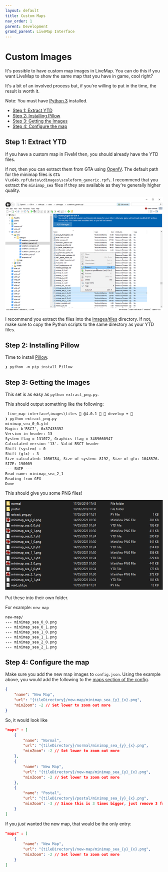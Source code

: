 ```yaml
---
layout: default
title: Custom Maps
nav_order: 1
parent: Development
grand_parent: LiveMap Interface
---
```

# Custom Images <!-- omit in toc -->

It's possible to have custom map images in LiveMap.
You can do this if you want LiveMap to show the same map that you have in game, cool right?

It's a bit of an involved process but, if you're willing to put in the time, the result is worth it.

Note: You must have [Python 3](https://www.python.org/downloads/) installed.

- [Step 1: Extract YTD](#step-1-extract-ytd)
- [Step 2: Installing Pillow](#step-2-installing-pillow)
- [Step 3: Getting the Images](#step-3-getting-the-images)
- [Step 4: Configure the map](#step-4-configure-the-map)

## Step 1: Extract YTD
If you have a custom map in FiveM then, you should already have the YTD files.

If not, then you can extract them from GTA using [OpenIV](https://openiv.com/).
The default path for the minimap files is `GTA V\x64b.rpf\data\cdimages\scaleform_generic.rpf\`.
I recommend that you extract the `minimap_sea` files if they are available as they're generally higher quality.

![Extracting](./images/4c64fa0b4eb2ffff4e266dbcc7c0f2240ffd41772e55402c542a7b60b7bd.png)

I recommend you extract the files into the [images/tiles](https://github.com/TGRHavoc/live_map-interface/tree/master/images/tiles) directory.
If not, make sure to copy the Python scripts to the same directory as your YTD files.

## Step 2: Installing Pillow

Time to install [Pillow](https://pypi.org/project/Pillow/).

```shell
❯ python -m pip install Pillow
```

## Step 3: Getting the Images

This set is as easy as `python extract_png.py`.

This should output something like the following:
```shell
 live_map-interface\images\tiles  @4.0.1   develop ± 
❯ python extract_png.py
minimap_sea_0_0.ytd
Magic: b'RSC7', 0x37435352
Version in header: 13
System flag = 131072, Graphics flag = 3489660947
Calculated version '13'. Valid RSC7 header
Shift (system) : 0
Shift (gfx) : 3
Size calculated: 1056784, Size of system: 8192, Size of gfx: 1048576. SIZE: 190009
--- SNIP ---
Read name: minimap_sea_2_1
Reading from GFX
Done
```

This should give you some PNG files!

![PNG Files](./images/47afdb1dabbf243e377de65e43b5ed110fd6ee4d972f88ec25381a5915fb.png)

Put these into their own folder.

For example: `new-map`
```shell
new-map/
--- minimap_sea_0_0.png
--- minimap_sea_0_1.png
--- minimap_sea_1_0.png
--- minimap_sea_1_1.png
--- minimap_sea_2_0.png
--- minimap_sea_2_1.png
```

## Step 4: Configure the map

Make sure you add the new map images to `config.json`.
Using the example above, you would add the following to the [maps section of the config](config.md#config.json).

```json
{
    "name": "New Map",
    "url": "{tileDirectory}/new-map/minimap_sea_{y}_{x}.png",
    "minZoom": -2 // Set lower to zoom out more
}
```

So, it would look like
```json
"maps" : [
    {
        "name": "Normal",
        "url": "{tileDirectory}/normal/minimap_sea_{y}_{x}.png",
        "minZoom": -2 // Set lower to zoom out more
    },
    {
        "name": "New Map",
        "url": "{tileDirectory}/new-map/minimap_sea_{y}_{x}.png",
        "minZoom": -2 // Set lower to zoom out more
    },
    {
        "name": "Postal",
        "url": "{tileDirectory}/postal/minimap_sea_{y}_{x}.png",
        "minZoom": -3 // Since this is 3 times bigger, just remove 3 from the default minZoom
    }
]
```

If you _just_ wanted the new map, that would be the only entry:
```json
"maps" : [
    {
        "name": "New Map",
        "url": "{tileDirectory}/new-map/minimap_sea_{y}_{x}.png",
        "minZoom": -2 // Set lower to zoom out more
    }
]
```
